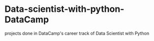 # Data-scientist-with-python-DataCamp
 projects done in DataCamp's career track of Data Scientist with Python
